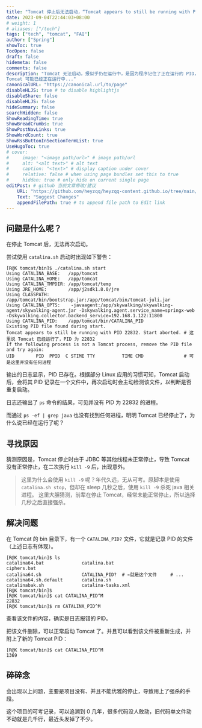 ```yaml
---
title: "Tomcat 停止后无法启动，“Tomcat appears to still be running with PID ...”"
date: 2023-09-04T22:44:03+08:00
# weight: 1
# aliases: ["/tech"]
tags: ["tech", "tomcat", "FAQ"]
author: ["Spring"]
showToc: true
TocOpen: false
draft: false
hidemeta: false
comments: false
description: "Tomcat 无法启动，报似乎仍在运行中，是因为程序记住了正在运行的 PID，异常终止导致没有正常清空该 PID，再次启动时检测到该 PID，故报 
Tomcat 可能已经正在运行中..."
canonicalURL: "https://canonical.url/to/page"
disableHLJS: true # to disable highlightjs
disableShare: false
disableHLJS: false
hideSummary: false
searchHidden: false
ShowReadingTime: true
ShowBreadCrumbs: true
ShowPostNavLinks: true
ShowWordCount: true
ShowRssButtonInSectionTermList: true
UseHugoToc: true
# cover:
#     image: "<image path/url>" # image path/url
#     alt: "<alt text>" # alt text
#     caption: "<text>" # display caption under cover
#     relative: false # when using page bundles set this to true
#     hidden: true # only hide on current single page
editPost: # github 当前文章修改/建议
    URL: "https://github.com/heyzqq/heyzqq-content.github.io/tree/main/content"
    Text: "Suggest Changes"
    appendFilePath: true # to append file path to Edit link
---
```

## 问题是什么呢？

在停止 Tomcat 后，无法再次启动。

尝试使用 `catalina.sh` 启动时出现如下警告：

```SH
[R@K tomcat/bin]$ ./catalina.sh start
Using CATALINA_BASE:   /app/tomcat
Using CATALINA_HOME:   /app/tomcat
Using CATALINA_TMPDIR: /app/tomcat/temp
Using JRE_HOME:        /app/j2sdk1.8.0/jre
Using CLASSPATH:       /app/tomcat/bin/bootstrap.jar:/app/tomcat/bin/tomcat-juli.jar
Using CATALINA_OPTS:    -javaagent:/app/skywalking/skywalking-agent/skywalking-agent.jar -Dskywalking.agent.service_name=springx-web  -Dskywalking.collector.backend_service=192.168.1.122:11800
Using CATALINA_PID:    /app/tomcat/bin/CATALINA_PID
Existing PID file found during start.
Tomcat appears to still be running with PID 22832. Start aborted. # 这里说 Tomcat 已经运行了，PID 为 22832
If the following process is not a Tomcat process, remove the PID file and try again:
UID        PID  PPID  C STIME TTY          TIME CMD               # 可是这里并没有任何进程
```

输出的日志显示，PID 已存在。根据部分 Linux 应用的习惯可知，Tomcat 启动后，会将其 PID 记录在一个文件中，再次启动时会主动检测该文件，以判断是否重复启动。

日志还输出了 `ps` 命令的结果，可见并没有 PID 为 22832 的进程。

而通过 `ps -ef | grep java` 也没有找到任何进程，明明 Tomcat 已经停止了，为什么说已经在运行了呢？

## 寻找原因

猜测原因是，Tomcat 停止时由于 JDBC 等其他线程未正常停止，导致 Tomcat 没有正常停止，在二次执行 `kill -9` 后，出现意外。

> 这里为什么会使用 `kill -9` 呢？年代久远，无从可考。原脚本是使用 `catalina.sh stop`，但却在 sleep 几秒之后，使用 `kill -9` 杀死 java 相关进程。
这里大胆猜测，前辈在停止 Tomcat，经常未能正常停止，所以选择几秒之后直接强杀。

## 解决问题

在 Tomcat 的 bin 目录下，有一个 `CATALINA_PID?` 文件，它就是记录 PID 的文件（上述日志有体现）。

```SH
[R@K tomcat/bin]$ ls
catalina64.bat              catalina.bat                     ciphers.bat 
catalina64.sh               CATALINA_PID?  # ←就是这个文件     # ...
catalina64.sh.default       catalina.sh                
catalinabak.sh              catalina-tasks.xml   
[R@K tomcat/bin]$
[R@K tomcat/bin]$ cat CATALINA_PID^M
22832
[R@K tomcat/bin]$ rm CATALINA_PID^M
```

查看该文件的内容，确实是日志报错的 PID。

把该文件删除，可以正常启动 Tomcat 了。并且可以看到该文件被重新生成，并附上了新的 Tomcat PID：

```SH
[R@K tomcat/bin]$ cat CATALINA_PID^M
1369
```

## 碎碎念

会出现以上问题，主要是项目没有、并且不能优雅的停止，导致用上了强杀的手段。

这个项目的可考记录，可以追溯到 0 几年，很多代码没人敢动，旧代码单文件动不动就是几千行，最近头发掉了不少。
